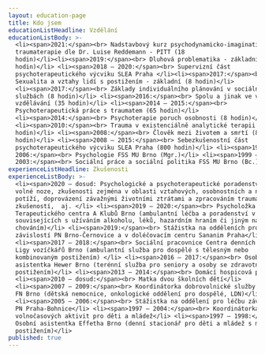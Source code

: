 ```yaml
---
layout: education-page
title: Kdo jsem
educationListHeadline: Vzdělání
educationListBody: >-
  <li><span>2021:</span><br> Nadstavbový kurz psychodynamicko-imaginativní
  traumaterapie dle Dr. Luise Reddemann - PITT (18
  hodin)</li><li><span>2019:</span><br> Dluhová problematika - základní (5
  hodin)</li> <li><span>2018 – 2020:</span><br> Supervizní část
  psychoterapeutického výcviku SLEA Praha </li><li><span>2017:</span><br>
  Sexualita a vztahy lidí s postižením - základní (8 hodin)</li>
  <li><span>2017:</span><br> Základy individuálního plánování v sociálních
  službách (8 hodin)</li> <li><span>2016:</span><br> Spolu a jinak ve výchově a
  vzdělávání (35 hodin)</li> <li><span>2014 – 2015:</span><br>
  Psychoterapeutická práce s traumatem (65 hodin)</li>
  <li><span>2014:</span><br> Psychoterapie poruch osobnosti (8 hodin)</li>
  <li><span>2010:</span><br> Trauma v existenciálně analytické terapii (16
  hodin)</li> <li><span>2008:</span><br> Člověk mezi životem a smrtí (8
  hodin)</li> <li><span>2008 – 2015:</span><br> Sebezkušenostní část
  psychoterapeutického výcviku SLEA Praha (800 hodin)</li> <li><span>1999 –
  2006:</span><br> Psychologie FSS MU Brno (Mgr.)</li> <li><span>1999 –
  2003:</span><br> Sociální práce a sociální politika FSS MU Brno (Bc.)</li>
experienceListHeadline: Zkušenosti
experienceListBody: >-
  <li><span>2020 – dosud: Psychologické a psychoterapeutické poradenství na
  volné noze, zkušenosti zejména v oblasti vztahových, osobnostních a návykových
  potíží, doprovázení závažnými životními ztrátami a zpracováním traumatických
  zkušeností,  aj. </li> <li><span>2019 – 2020:</span><br> Psycholožka
  Terapeutického centra A Klubů Brno (ambulantní léčba a poradenství v potížích
  souvisejících s užíváním alkoholu, léků, hazardním hraním či jiným návykovým
  chováním)</li> <li><span>2019:</span><br> Stážistka na odděleních pro léčbu
  závislostí PN Brno-Černovice a v doléčovacím centru Sananim Praha</li>
  <li><span>2017 – 2018:</span><br> Sociální pracovnice Centra denních služeb
  Ligy vozíčkářů Brno (ambulantní služba pro dospělé s tělesným nebo
  kombinovaným postižením) </li> <li><span>2016 – 2017:</span><br> Osobní
  asistentka Hewer Brno (terénní služba pro seniory a osoby se zdravotním
  postižením)</li> <li><span>2013 – 2014:</span><br> Domácí hospicová péče</li>
  <li><span>2010 – dosud:</span><br> Matka dvou školních dětí</li>
  <li><span>2007 – 2009:</span><br> Koordinátorka dobrovolnické služby pacientům
  FN Brno (dětská nemocnice, onkologické oddělení pro dospělé, LDN)</li>
  <li><span>2005 – 2006:</span><br> Stážistka na oddělení pro léčbu závislostí
  PN Praha-Bohnice</li> <li><span>1997 – 2004:</span><br> Koordinátorka
  volnočasových aktivit pro děti a mládež</li> <li><span>1997 – 1998:</span><br>
  Osobní asistentka Effetha Brno (denní stacionář pro děti a mládež s mentálním
  postižením)</li>
published: true
---
```

